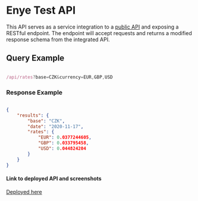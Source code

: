 # Enye Test API

This API serves as a service integration to a [public API](https://api.exchangeratesapi.io/latest) and exposing a RESTful endpoint. The endpoint will accept requests and returns a modified response schema from the integrated API.

## Query Example 

```javascript

/api/rates?base=CZK&currency=EUR,GBP,USD

```

### Response Example 

```json

{
    "results": {
        "base": "CZK",
        "date": "2020-11-17",
        "rates": {
            "EUR": 0.0377244605,
            "GBP": 0.033795458,
            "USD": 0.044824204
        }
    }
}

```

#### Link to deployed API and screenshots

[Deployed here]( https://lit-lake-78126.herokuapp.com/) 


